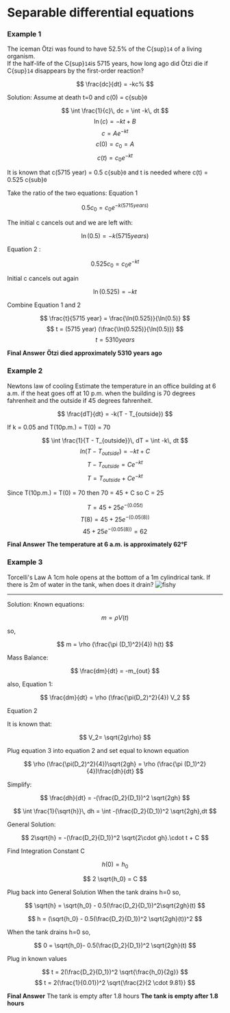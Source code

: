 # Separable differential equations
### Example 1
The iceman Ötzi was found to have 52.5% of the C{sup}`14` of a living organism.  
If the half-life of the C{sup}`14`is 5715 years, how long ago did Ötzi die if C{sup}`14` disappears by the first-order reaction?

$$
\frac{dc}{dt} = -kc%
$$

Solution:
Assume at death t=0 and c(0) = c{sub}`0` 

$$
\int \frac{1}{c}\, dc = \int -k\, dt
$$
$$
\ln(c) = -kt + B
$$
$$
c = A e^{-kt}
$$
$$
c(0) = c_0 = A
$$
$$
c(t) = c_0 e^{-kt}
$$

It is known that c(5715 year) = 0.5 c{sub}`0`  and t is needed where  c(t) = 0.525 c{sub}`0`  

Take the ratio of the two equations:
Equation 1 

$$ 
0.5 c_0 = c_0 e^{-k (5715 years)} 
$$

The initial c cancels out and we are left with:

$$
\ln(0.5) = -k (5715 years) 
$$

 Equation 2 : 

$$
0.525 c_0 = c_0 e^{-kt} 
$$

Initial c cancels out again

 $$
\ln(0.525) = - kt 
$$

Combine Equation 1 and 2

$$
\frac{t}{5715 year} = \frac{\ln(0.525)}{\ln(0.5)} 
$$
$$ 
t = (5715 year) (\frac{\ln(0.525)}{\ln(0.5)})
$$
$$ 
 t = 5310 years 
 $$
 
 **Final Answer**
 **Ötzi died approximately 5310 years ago**
### Example 2
 Newtons law of cooling 
Estimate the temperature in an office building at 6 a.m. if the heat goes off at 10 p.m. when the building is 70 degrees fahrenheit and the outside if 45 degrees fahrenheit.

$$ 
\frac{dT}{dt} = -k(T - T_{outside}) 
$$

If  k = 0.05 and T(10p.m.) = T(0) = 70

$$
\int \frac{1}{T - T_{outside}}\, dT = \int -k\, dt
$$
$$
ln(T - T_{outside}) = -kt + C 
$$
$$
T - T_{outside} = C e^{-kt}
$$
$$
T = T_{outside}+ C e^{-kt}
$$

Since T(10p.m.) = T(0) = 70 then 70 = 45 + C so C = 25

$$ 
T = 45 + 25 e^{-(0.05t)}
$$
$$ 
T(8) =  45 + 25 e^{-(0.05(8))}
$$
$$
45 + 25 e^{-(0.05(8))} = 62 
$$

**Final Answer** 
**The temperature at 6 a.m. is approximately 62°F**
### Example 3
Torcelli's Law 
A 1cm hole opens at the bottom of a 1m cylindrical tank. If there is 2m of water in the tank, when does it drain?
![fishy](./images/MAtAppextracreditdrawing2.jpg)
***
Solution:
Known equations:

$$
m = \rho V(t) 
$$

so,

$$
m = \rho (\frac{\pi (D_1)^2}{4}) h(t)
$$

Mass Balance:

$$
\frac{dm}{dt} = -m_{out} 
$$ 

also, 
Equation 1:

$$ 
\frac{dm}{dt} = \rho (\frac{\pi(D_2)^2}{4}) V_2 
$$

Equation 2

It is known that:

$$
V_2= \sqrt{2g\rho}
$$

Plug equation 3 into equation 2 and set equal to known equation

$$ 
\rho (\frac{\pi(D_2)^2}{4})\sqrt{2gh} = \rho (\frac{\pi (D_1)^2}{4})\frac{dh}{dt} 
$$

Simplify:

$$ 
\frac{dh}{dt} = -(\frac{D_2}{D_1})^2 \sqrt{2gh} 
$$


$$
\int \frac{1}{\sqrt{h}}\, dh = \int -(\frac{D_2}{D_1})^2 \sqrt{2gh},dt
$$

General Solution:

$$
2\sqrt{h} = -(\frac{D_2}{D_1})^2 \sqrt{2\cdot gh}.\cdot t + C
$$

Find Integration Constant C 

$$
h(0) = h_0
$$ 


$$
2 \sqrt{h_0} = C 
$$

Plug back into General Solution
When the tank drains h=0 so, 

$$
\sqrt{h} = \sqrt{h_0} - 0.5(\frac{D_2}{D_1})^2\sqrt{2gh}(t) 
$$


$$
h =  (\sqrt{h_0} - 0.5(\frac{D_2}{D_1})^2 \sqrt{2gh}(t))^2 
$$


When the tank drains h=0  so, 

$$
0 = \sqrt{h_0}- 0.5(\frac{D_2}{D_1})^2 \sqrt{2gh}(t)
$$

Plug in known values 

$$ 
t = 2(\frac{D_2}{D_1})^2 \sqrt{\frac{h_0}{2g}} 
$$
$$ 
t = 2(\frac{1}{0.01})^2 \sqrt{\frac{2}{2 \cdot 9.81}} 
$$

**Final Answer**
The tank is empty after 1.8 hours
**The tank is empty after 1.8 hours**